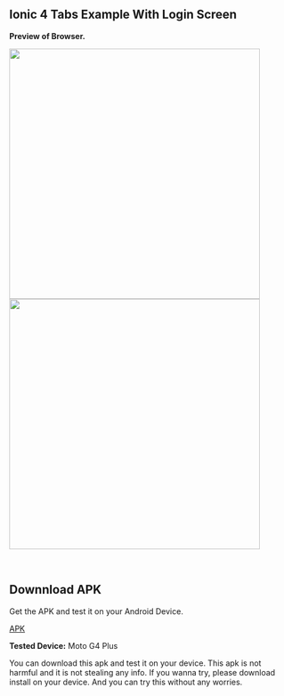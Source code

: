 ## Ionic 4 Tabs Example With Login Screen


<b>Preview of Browser.</b>
<p>
<img src="https://github.com/bharathirajatut/ionic4/blob/master/tabs-example/sc4.png" height="450px">
<img src="https://github.com/bharathirajatut/ionic4/blob/master/tabs-example/sc2.png" height="450px">
</p>
<br>

## Downnload APK

Get the APK and test it on your Android Device.

<a href="https://github.com/bharathirajatut/ionic4/tree/master/tabs-example/app-debug.apk">APK</a>

<b>Tested Device:</b>
Moto G4 Plus

You can download this apk and test it on your device. This apk is not harmful and it is not stealing any info. 
If you wanna try, please download install on your device. And you can try this without any worries.
